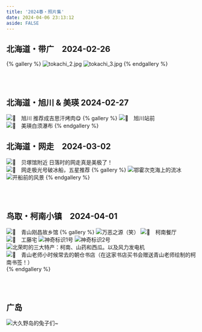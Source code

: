 ```yaml
---
title: '2024春・照片集'
date: 2024-04-06 23:13:12
aside: FALSE
---
```

## 北海道・带广　2024-02-26
{% gallery %}
![tokachi_2.jpg](https://s2.loli.net/2024/04/07/H3GxbBWmCuQ4Zzs.jpg)
![tokachi_3.jpg](https://s2.loli.net/2024/04/07/XluJWg7LxRnwmdf.jpg)
{% endgallery %}

<br>
<br>

## 北海道・旭川 & 美瑛 2024-02-27
![📍　旭川 推荐成吉思汗烤肉😋](https://s2.loli.net/2024/04/08/aN9H7rLjm8YkFDw.jpg)
{% gallery %}
![📍　旭川站前](https://s2.loli.net/2024/04/08/sVL5qCb29D7Xprj.jpg)
![📍　美瑛白须瀑布](https://s2.loli.net/2024/04/08/DAc3YNBiUbQzPSt.jpg)
{% endgallery %}

## 北海道・网走　2024-03-02
![📍　贝塚馆附近 日落时的网走真是美极了！](https://s2.loli.net/2024/04/06/rT2d8hK7btJAsD6.jpg)
![📍　网走极光号破冰船，五星推荐](https://s2.loli.net/2024/04/07/J9NFf3u1PKRtZXU.jpg)
{% gallery %}
![鄂霍次克海上的流冰](https://s2.loli.net/2024/04/07/TYJmWkxqN1tl3P7.jpg)
![开船前的风景](https://s2.loli.net/2024/04/07/OZR3dsgk7N9WJYF.jpg)
{% endgallery %}

<br>
<br>

## 鸟取・柯南小镇　2024-04-01
![📍　青山刚昌故乡馆](https://s2.loli.net/2024/04/06/2QrRS6gBeLDOKdT.jpg)
{% gallery %}
![万恶之源（笑）](https://s2.loli.net/2024/04/06/AWtHz2Nf1oXcT95.jpg)
![📍　柯南餐厅](https://s2.loli.net/2024/04/06/ijQPeXfVEgnWodB.jpg)
![📍　工藤宅](https://s2.loli.net/2024/04/06/VjPyJ7xKMGAHoWQ.jpg)
![神奇标识1号](https://s2.loli.net/2024/04/06/PXEY8zRZku2SdIQ.jpg)
![神奇标识2号](https://s2.loli.net/2024/04/06/Sv1AW5qjbticdYm.jpg)
![北荣町的三大特产：柯南、山药和西瓜。以及风力发电机](https://s2.loli.net/2024/04/06/rFDqui68lRTt9bX.jpg)
![📍　青山老师小时候常去的朝仓书店（在这家书店买书会赠送青山老师绘制的柯南书签！）](https://s2.loli.net/2024/04/06/oiZtVUueBQw4cX9.jpg)
{% endgallery %}

<br>
<br>

## 广岛
![大久野岛的兔子们~](https://s2.loli.net/2024/04/06/9rBK48gxyeokjaA.jpg)


